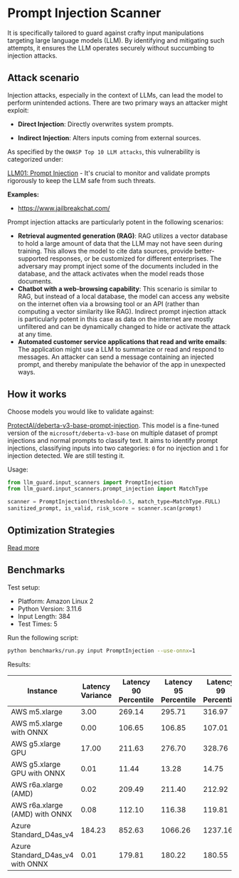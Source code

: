 # Prompt Injection Scanner

It is specifically tailored to guard against crafty input manipulations targeting large
language models (LLM). By identifying and mitigating such attempts, it ensures the LLM operates securely without
succumbing to injection attacks.

## Attack scenario

Injection attacks, especially in the context of LLMs, can lead the model to perform unintended actions. There are two
primary ways an attacker might exploit:

- **Direct Injection**: Directly overwrites system prompts.

- **Indirect Injection**: Alters inputs coming from external sources.

As specified by the `OWASP Top 10 LLM attacks`, this vulnerability is categorized under:

[LLM01: Prompt Injection](https://owasp.org/www-project-top-10-for-large-language-model-applications/) - It's crucial to
monitor and validate prompts rigorously to keep the LLM safe from such threats.

**Examples:**

- https://www.jailbreakchat.com/

Prompt injection attacks are particularly potent in the following scenarios:

- **Retrieval augmented generation (RAG)**: RAG utilizes a vector database to hold a large amount of data that the LLM
  may not have seen during training. This allows the model to cite data sources, provide better-supported responses, or
  be customized for different enterprises. The adversary may prompt inject some of the documents included in the
  database, and the attack activates when the model reads those documents.
- **Chatbot with a web-browsing capability**: This scenario is similar to RAG, but instead of a local database, the
  model can access any website on the internet often via a browsing tool or an API (rather than computing a vector
  similarity like RAG). Indirect prompt injection attack is particularly potent in this case as data on the internet are
  mostly unfiltered and can be dynamically changed to hide or activate the attack at any time.
- **Automated customer service applications that read and write emails**: The application might use a LLM to summarize
  or read and respond to messages. An attacker can send a message containing an injected prompt, and thereby manipulate
  the behavior of the app in unexpected ways.

## How it works

Choose models you would like to validate against:

[ProtectAI/deberta-v3-base-prompt-injection](https://huggingface.co/ProtectAI/deberta-v3-base-prompt-injection).
This model is a fine-tuned version of the `microsoft/deberta-v3-base` on multiple dataset of prompt injections and
normal prompts to classify text.
It aims to identify prompt injections, classifying inputs into two categories: `0` for no injection and `1` for
injection detected. We are still testing it.

Usage:

```python
from llm_guard.input_scanners import PromptInjection
from llm_guard.input_scanners.prompt_injection import MatchType

scanner = PromptInjection(threshold=0.5, match_type=MatchType.FULL)
sanitized_prompt, is_valid, risk_score = scanner.scan(prompt)
```

## Optimization Strategies

[Read more](../tutorials/optimization.md)

## Benchmarks

Test setup:

- Platform: Amazon Linux 2
- Python Version: 3.11.6
- Input Length: 384
- Test Times: 5

Run the following script:

```sh
python benchmarks/run.py input PromptInjection --use-onnx=1
```

Results:

| Instance                         | Latency Variance | Latency 90 Percentile | Latency 95 Percentile | Latency 99 Percentile | Average Latency (ms) | QPS      |
|----------------------------------|------------------|-----------------------|-----------------------|-----------------------|----------------------|----------|
| AWS m5.xlarge                    | 3.00             | 269.14                | 295.71                | 316.97                | 212.87               | 1803.91  |
| AWS m5.xlarge with ONNX          | 0.00             | 106.65                | 106.85                | 107.01                | 104.21               | 3684.92  |
| AWS g5.xlarge GPU                | 17.00            | 211.63                | 276.70                | 328.76                | 81.01                | 4739.91  |
| AWS g5.xlarge GPU with ONNX      | 0.01             | 11.44                 | 13.28                 | 14.75                 | 7.65                 | 50216.67 |
| AWS r6a.xlarge (AMD)             | 0.02             | 209.49                | 211.40                | 212.92                | 205.05               | 1872.73  |
| AWS r6a.xlarge (AMD) with ONNX   | 0.08             | 112.10                | 116.38                | 119.81                | 103.21               | 3720.40  |
| Azure Standard_D4as_v4           | 184.23           | 852.63                | 1066.26               | 1237.16               | 421.46               | 911.11   |
| Azure Standard_D4as_v4 with ONNX | 0.01             | 179.81                | 180.22                | 180.55                | 177.30               | 2165.87  |
